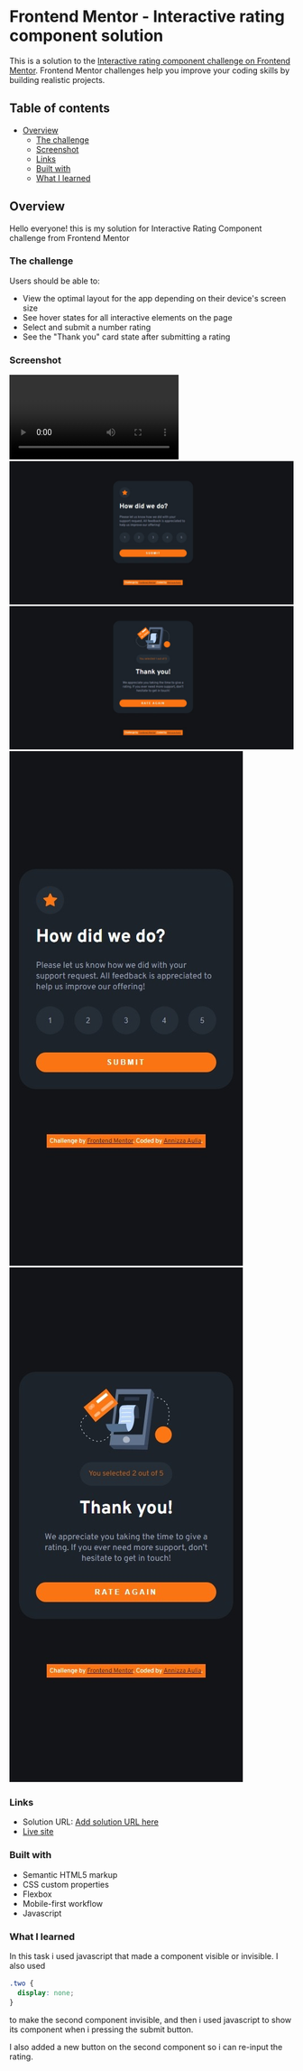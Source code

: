 # Frontend Mentor - Interactive rating component solution

This is a solution to the [Interactive rating component challenge on Frontend Mentor](https://www.frontendmentor.io/challenges/interactive-rating-component-koxpeBUmI). Frontend Mentor challenges help you improve your coding skills by building realistic projects. 

## Table of contents

- [Overview](#overview)
  - [The challenge](#the-challenge)
  - [Screenshot](#screenshot)
  - [Links](#links)
  - [Built with](#built-with)
  - [What I learned](#what-i-learned)

## Overview

Hello everyone! this is my solution for Interactive Rating Component challenge from Frontend Mentor

### The challenge

Users should be able to:

- View the optimal layout for the app depending on their device's screen size
- See hover states for all interactive elements on the page
- Select and submit a number rating
- See the "Thank you" card state after submitting a rating

### Screenshot

![preview](/interactive-rating-component-main/screenshots/preview.mp4)
![Desktop view page 1](/interactive-rating-component-main/screenshots/desktop-view-1.jpeg)
![Desktop view page 2](/interactive-rating-component-main/screenshots/desktop-view-2.jpeg)
![Mobile view page 1](/interactive-rating-component-main/screenshots/mobile-view-1.jpeg)
![Mobile view page 2](/interactive-rating-component-main/screenshots/mobile-view-2.jpeg)

### Links

- Solution URL: [Add solution URL here](https://your-solution-url.com)
- [Live site](https://interactive-rating-component-powreze.netlify.app/)

### Built with

- Semantic HTML5 markup
- CSS custom properties
- Flexbox
- Mobile-first workflow
- Javascript

### What I learned

In this task i used javascript that made a component visible or invisible. I also used

```css
.two {
  display: none;
}
```
to make the second component invisible, and then i used javascript to show its component when i pressing the submit button.

I also added a new button on the second component so i can re-input the rating.